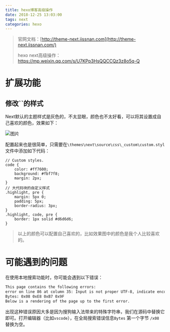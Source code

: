 ```yaml
---
title: hexo博客高级操作
date: 2018-12-25 13:03:00
tags: next 
categories: hexo
---
```


> 官网文档：[http://theme-next.iissnan.com](http://theme-next.iissnan.com/)
>
> hexo next高级操作：https://mp.weixin.qq.com/s/U7KPp3HsQQCCQz3z8o5q-Q

<!--more-->

# 扩展功能

## 修改``的样式

Next默认的主题样式是灰色的，不太显眼，颜色也不太好看，可以将其设置成自己喜欢的颜色，效果如下：

![图片](https://mmbiz.qpic.cn/mmbiz_png/19cc2hfD2rBB66CoumStyqbDTRmOCTP72RMvW1ABVYA7ZYyseLUtz2xQtlP5cWd1SAkEzHGLicoNItH1BpPiaMJg/640?wx_fmt=png&tp=webp&wxfrom=5&wx_lazy=1&wx_co=1)

配置起来也是很简单，只需要在`\themes\next\source\css\_custom\custom.styl`文件中添加如下代码：

```
// Custom styles.
code {
    color: #ff7600;
    background: #fbf7f8;
    margin: 2px;
}
// 大代码块的自定义样式
.highlight, pre {
    margin: 5px 0;
    padding: 5px;
    border-radius: 3px;
}
.highlight, code, pre {
    border: 1px solid #d6d6d6;
}
```

> 以上的颜色可以配置自己喜欢的，比如效果图中的颜色是我个人比较喜欢的。



# 可能遇到的问题

在使用本地搜索功能时，你可能会遇到以下错误：

```xml
This page contains the following errors:
error on line 86 at column 35: Input is not proper UTF-8, indicate encoding !
Bytes: 0x08 0xE8 0xB7 0x9F
Below is a rendering of the page up to the first error.
```

出现这种错误原因大多是因为搜狗输入法带来的特殊字符串，我们在源码中替换它即可。打开编辑器（比如`vscode`），在全局搜索错误信息`Bytes` 第一个字节 `/x08` 替换为空。